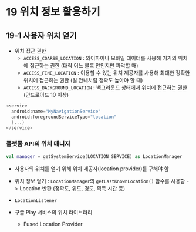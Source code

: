 # 19 위치 정보 활용하기
## 19-1 사용자 위치 얻기
- 위치 접근 권한
  - `ACCESS_COARSE_LOCATION` : 와이파이나 모바일 데이터를 사용해 기기의 위치에 접근하는 권한 (대략 어느 블록 안인지만 파악할 때)
  - `ACCESS_FINE_LOCATION` : 이용할 수 있는 위치 제공자를 사용해 최대한 정확한 위치에 접근하는 권한 (길 안내처럼 정확도 높아야 할 때)
  - `ACCESS_BACKGROUND_LOCATION` : 백그라운드 상태에서 위치에 접근하는 권한 (안드로이드 10 이상)

```Kotlin
<service
  android:name="MyNavigationService"
  android:foregroundServiceType="location"
  (...)
</service>
```

### 플랫폼 API의 위치 매니저
```Kotlin
val manager = getSystemService(LOCATION_SERVICE) as LocationManager
```
- 사용자의 위치를 얻기 위해 위치 제공자(location provider)를 구해야 함
- 위치 정보 얻기 : `LocationManager`의 `getLastKnownLocation()` 함수를 사용함 -> Location 반환 (정확도, 위도, 경도, 획득 시간 등)
- `LocationListener`

- 구글 Play 서비스의 위치 라이브러리
  - Fused Location Provider
